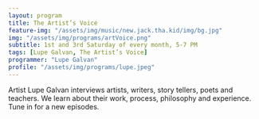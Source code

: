 ```yaml
---
layout: program
title: The Artist’s Voice
feature-img: "/assets/img/music/new.jack.tha.kid/img/bg.jpg"
img: "/assets/img/programs/artVoice.png"
subtitle: 1st and 3rd Saturday of every month, 5-7 PM
tags: [Lupe Galvan, The Artist’s Voice]
programmer: "Lupe Galvan"
profile: "/assets/img/programs/lupe.jpeg"
---
```


Artist Lupe Galvan interviews artists, writers, story tellers, poets and teachers. We learn about their work, process, philosophy and experience. Tune in for a new episodes.
